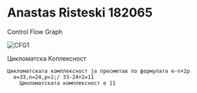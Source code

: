 # Anastas Risteski 182065
Control Flow Graph


![CFG1](https://github.com/anastasristeski/SI_2023_lab2_182065/assets/77769395/e116bd0a-7198-4cdb-8560-d5e0867c1e6d)



Цикломатска Коплексност

    Цикломатската комплексност ја пресметав по формулата e-n+2p
      e=33,n=24,p=1;/ 33-24+2=11
        Цикломатската комплексност е 11      
